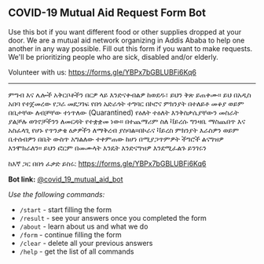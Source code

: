 ## COVID-19 Mutual Aid Request Form Bot

Use this bot if you want different food or other supplies dropped at your door.
We are a mutual aid network organizing in Addis Ababa to help one another in
any way possible. Fill out this form if you want to make requests.
We'll be prioritizing people who are sick, disabled and/or elderly.

Volunteer with us: https://forms.gle/YBPx7bGBLUBFi6Kq6

---
ምግብ እና ሌሎች አቅርቦቶችን በርዎ ላይ እንድናቀብልዎ ከወደዱ፣ ይህን ቅጽ ይጠቀሙ።
ይህ በአዲስ አበባ የተጀመረው የጋራ መደጋገፍ የበጎ አድራጎት ተግባር በኮሮና ምክንያት በተለይቶ መቆያ ወይም
በቤታቸው ለብቻቸው ተነጥለው (Quarantined) የዕለት ተዕለት እንቅስቃሴያቸውን መስራት ያልቻሉ ወገኖቻችንን
ለመርዳት የተቋቋመ ነው። በተጨማሪም ስለ ቫይረሱ ግንዛቤ ማስጨበጥ እና አስፈላጊ የሆኑ የጥንቃቄ ዕቃዎችን
ለማቅረብ ያስባል።በኮራና ቫይረስ ምክንያት እራስዎን ወይም ቤተሰብዎን በቤት ውስጥ አግልለው ተቀምጠው ከሆነ
በሚያጋጥምዎት ችግሮች ልናግዝዎ እንሞክራለን። ይህን ፎርም በመሙላት እንዴት እንድናግዝዎ እንደሚፈልጉ ይንገሩን

ከእኛ ጋር በበጎ ፈቃድ ይስሩ: https://forms.gle/YBPx7bGBLUBFi6Kq6

**Bot link:** [@covid_19_mutual_aid_bot](t.me/covid_19_mutual_aid_bot)

*Use the following commands:*
- `/start` - start filling the form
- `/result` - see your answers once you completed the form
- `/about` - learn about us and what we do
- `/form` - continue filling the form
- `/clear` - delete all your previous answers
- `/help` - get the list of all commands
